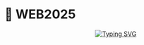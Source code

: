 # 📁 WEB2025

<p align="center">
  <a href="https://git.io/typing-svg">
    <img src="https://readme-typing-svg.herokuapp.com?font=Fira+Code&size=30&duration=3000&pause=1000&color=4169E1&center=true&vCenter=true&width=435&lines=Web2025;%EB%82%98%EB%A7%8C%EC%9D%98+%ED%95%99%EC%8A%B5+%EB%B8%94%EB%A1%9C%EA%B7%B8;%ED%95%99%EC%8A%B5+%EB%82%B4%EC%9A%A9+%EC%A0%95%EB%A6%AC" alt="Typing SVG" />
  </a>
</p>
